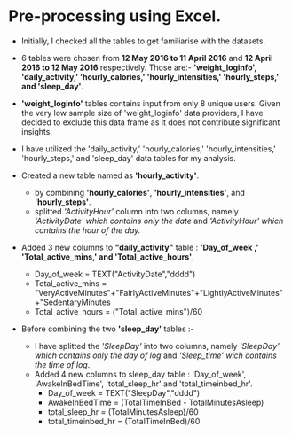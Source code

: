 # Pre-processing using Excel.
- Initially, I checked all the tables to get familiarise with the datasets.
- 6 tables were chosen from **12 May 2016 to 11 April 2016** and **12 April 2016 to 12 May 2016** respectively. Those are:- **'weight_loginfo', 'daily_activity,' 'hourly_calories,' 'hourly_intensities,' 'hourly_steps,' and  'sleep_day'**.
- **'weight_loginfo'** tables contains input from only 8 unique users. Given the very low sample size of 'weight_loginfo' data providers, I have decided to exclude this data frame  as it does not contribute significant insights.
- I have utilized the 'daily_activity,' 'hourly_calories,' 'hourly_intensities,' 'hourly_steps,' and  'sleep_day' data tables for my analysis.
-  Created a new table named as **'hourly_activity'**.
   * by combining **'hourly_calories'**, **'hourly_intensities'**, and **'hourly_steps'**.
   * splitted *'ActivityHour'* column into two columns, namely *'ActivityDate' which contains only the date* and *'ActivityHour' which contains the hour of the day.*       
- Added 3 new columns to **"daily_activity"** table : **'Day_of_week ,' 'Total_active_mins,' and 'Total_active_hours'**.
  * Day_of_week        = TEXT("ActivityDate","dddd")
  * Total_active_mins  = "VeryActiveMinutes"+"FairlyActiveMinutes"+"LightlyActiveMinutes"+"SedentaryMinutes
  * Total_active_hours = ("Total_active_mins")/60

- Before combining the two **'sleep_day'** tables :-
   -  I have splitted the *'SleepDay'* into two columns, namely *'SleepDay' which contains only the day of log* and *'Sleep_time' wich contains the time of log*.
   - Added 4 new columns to sleep_day table : 'Day_of_week', 'AwakeInBedTime', 'total_sleep_hr' and 'total_timeinbed_hr'.
       * Day_of_week        = TEXT("SleepDay","dddd")
       * AwakeInBedTime     = (TotalTimeInBed - TotalMinutesAsleep)
       * total_sleep_hr     = (TotalMinutesAsleep)/60
       * total_timeinbed_hr = (TotalTimeInBed)/60 
